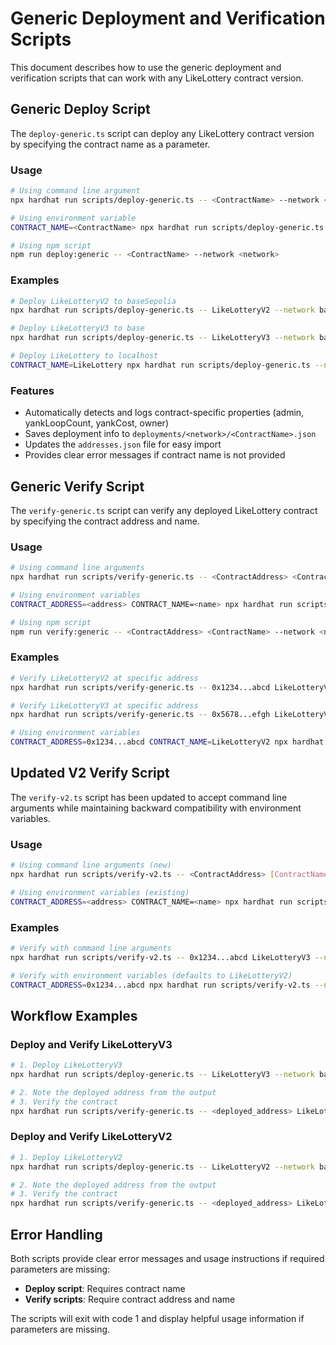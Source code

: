 # Generic Deployment and Verification Scripts

This document describes how to use the generic deployment and verification scripts that can work with any LikeLottery contract version.

## Generic Deploy Script

The `deploy-generic.ts` script can deploy any LikeLottery contract version by specifying the contract name as a parameter.

### Usage

```bash
# Using command line argument
npx hardhat run scripts/deploy-generic.ts -- <ContractName> --network <network>

# Using environment variable
CONTRACT_NAME=<ContractName> npx hardhat run scripts/deploy-generic.ts --network <network>

# Using npm script
npm run deploy:generic -- <ContractName> --network <network>
```

### Examples

```bash
# Deploy LikeLotteryV2 to baseSepolia
npx hardhat run scripts/deploy-generic.ts -- LikeLotteryV2 --network baseSepolia

# Deploy LikeLotteryV3 to base
npx hardhat run scripts/deploy-generic.ts -- LikeLotteryV3 --network base

# Deploy LikeLottery to localhost
CONTRACT_NAME=LikeLottery npx hardhat run scripts/deploy-generic.ts --network localhost
```

### Features

- Automatically detects and logs contract-specific properties (admin, yankLoopCount, yankCost, owner)
- Saves deployment info to `deployments/<network>/<ContractName>.json`
- Updates the `addresses.json` file for easy import
- Provides clear error messages if contract name is not provided

## Generic Verify Script

The `verify-generic.ts` script can verify any deployed LikeLottery contract by specifying the contract address and name.

### Usage

```bash
# Using command line arguments
npx hardhat run scripts/verify-generic.ts -- <ContractAddress> <ContractName> --network <network>

# Using environment variables
CONTRACT_ADDRESS=<address> CONTRACT_NAME=<name> npx hardhat run scripts/verify-generic.ts --network <network>

# Using npm script
npm run verify:generic -- <ContractAddress> <ContractName> --network <network>
```

### Examples

```bash
# Verify LikeLotteryV2 at specific address
npx hardhat run scripts/verify-generic.ts -- 0x1234...abcd LikeLotteryV2 --network baseSepolia

# Verify LikeLotteryV3 at specific address
npx hardhat run scripts/verify-generic.ts -- 0x5678...efgh LikeLotteryV3 --network base

# Using environment variables
CONTRACT_ADDRESS=0x1234...abcd CONTRACT_NAME=LikeLotteryV2 npx hardhat run scripts/verify-generic.ts --network baseSepolia
```

## Updated V2 Verify Script

The `verify-v2.ts` script has been updated to accept command line arguments while maintaining backward compatibility with environment variables.

### Usage

```bash
# Using command line arguments (new)
npx hardhat run scripts/verify-v2.ts -- <ContractAddress> [ContractName] --network <network>

# Using environment variables (existing)
CONTRACT_ADDRESS=<address> CONTRACT_NAME=<name> npx hardhat run scripts/verify-v2.ts --network <network>
```

### Examples

```bash
# Verify with command line arguments
npx hardhat run scripts/verify-v2.ts -- 0x1234...abcd LikeLotteryV3 --network baseSepolia

# Verify with environment variables (defaults to LikeLotteryV2)
CONTRACT_ADDRESS=0x1234...abcd npx hardhat run scripts/verify-v2.ts --network baseSepolia
```

## Workflow Examples

### Deploy and Verify LikeLotteryV3

```bash
# 1. Deploy LikeLotteryV3
npx hardhat run scripts/deploy-generic.ts -- LikeLotteryV3 --network baseSepolia

# 2. Note the deployed address from the output
# 3. Verify the contract
npx hardhat run scripts/verify-generic.ts -- <deployed_address> LikeLotteryV3 --network baseSepolia
```

### Deploy and Verify LikeLotteryV2

```bash
# 1. Deploy LikeLotteryV2
npx hardhat run scripts/deploy-generic.ts -- LikeLotteryV2 --network baseSepolia

# 2. Note the deployed address from the output
# 3. Verify the contract
npx hardhat run scripts/verify-generic.ts -- <deployed_address> LikeLotteryV2 --network baseSepolia
```

## Error Handling

Both scripts provide clear error messages and usage instructions if required parameters are missing:

- **Deploy script**: Requires contract name
- **Verify scripts**: Require contract address and name

The scripts will exit with code 1 and display helpful usage information if parameters are missing.
